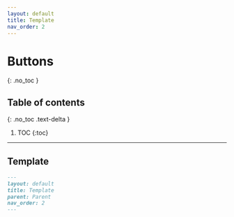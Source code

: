 ```yaml
---
layout: default
title: Template
nav_order: 2
---
```


# Buttons
{: .no_toc }

## Table of contents
{: .no_toc .text-delta }

1. TOC
{:toc}

---

## Template

```md
---
layout: default
title: Template
parent: Parent
nav_order: 2
---
```
